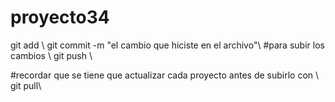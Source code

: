 # proyecto34
git add <nombre del archivo que quieres subir>\\
git commit -m "el cambio que hiciste en el archivo"\\
#para subir los cambios \\
git push \\

#recordar que se tiene que actualizar cada proyecto antes de subirlo con \\
git pull\\